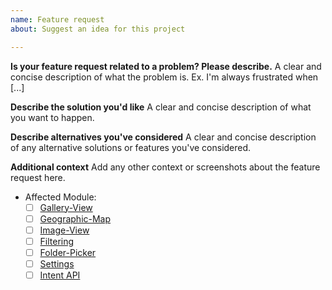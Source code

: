 ```yaml
---
name: Feature request
about: Suggest an idea for this project

---
```


**Is your feature request related to a problem? Please describe.**
A clear and concise description of what the problem is. Ex. I'm always frustrated when [...]

**Describe the solution you'd like**
A clear and concise description of what you want to happen.

**Describe alternatives you've considered**
A clear and concise description of any alternative solutions or features you've considered.

**Additional context**
Add any other context or screenshots about the feature request here.

* Affected Module:
	* [ ] [Gallery-View](https://github.com/k3b/APhotoManager/wiki/Gallery-View)
	* [ ] [Geographic-Map](https://github.com/k3b/APhotoManager/wiki/geographic-map)
	* [ ] [Image-View](https://github.com/k3b/APhotoManager/wiki/Image-View)
	* [ ] [Filtering](https://github.com/k3b/APhotoManager/wiki/Filter-View)
	* [ ] [Folder-Picker](https://github.com/k3b/APhotoManager/wiki/Folder-Picker)
	* [ ] [Settings](https://github.com/k3b/APhotoManager/wiki/settings)
	* [ ] [Intent API](https://github.com/k3b/APhotoManager/wiki/intentapi)
